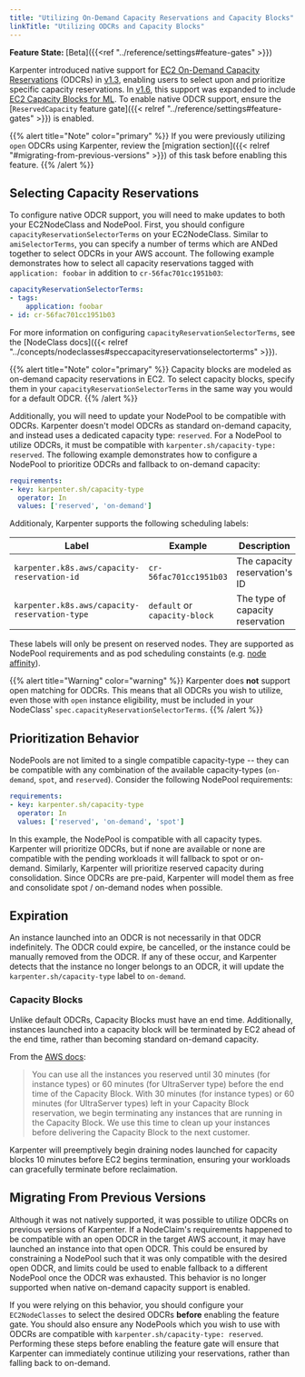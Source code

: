 ```yaml
---
title: "Utilizing On-Demand Capacity Reservations and Capacity Blocks"
linkTitle: "Utilizing ODCRs and Capacity Blocks"
---
```


<i class="fa-solid fa-circle-info"></i> <b>Feature State: </b> [Beta]({{<ref "../reference/settings#feature-gates" >}})

Karpenter introduced native support for [EC2 On-Demand Capacity Reservations](https://docs.aws.amazon.com/AWSEC2/latest/UserGuide/ec2-capacity-reservations.html)  (ODCRs) in [v1.3](https://github.com/aws/karpenter-provider-aws/releases/tag/v1.3.0), enabling users to select upon and prioritize specific capacity reservations.
In [v1.6](https://github.com/aws/karpenter-provider-aws/releases/tag/v1.6.2), this support was expanded to include [EC2 Capacity Blocks for ML](https://docs.aws.amazon.com/AWSEC2/latest/UserGuide/ec2-capacity-blocks.html).
To enable native ODCR support, ensure the [`ReservedCapacity` feature gate]({{< relref "../reference/settings#feature-gates" >}}) is enabled.

{{% alert title="Note" color="primary" %}}
If you were previously utilizing `open` ODCRs using Karpenter, review the [migration section]({{< relref "#migrating-from-previous-versions" >}}) of this task before enabling this feature.
{{% /alert %}}

## Selecting Capacity Reservations

To configure native ODCR support, you will need to make updates to both your EC2NodeClass and NodePool.
First, you should configure `capacityReservationSelectorTerms` on your EC2NodeClass.
Similar to `amiSelectorTerms`, you can specify a number of terms which are ANDed together to select ODCRs in your AWS account.
The following example demonstrates how to select all capacity reservations tagged with `application: foobar` in addition to `cr-56fac701cc1951b03`:

```yaml
capacityReservationSelectorTerms:
- tags:
    application: foobar
- id: cr-56fac701cc1951b03
```

For more information on configuring `capacityReservationSelectorTerms`, see the [NodeClass docs]({{< relref "../concepts/nodeclasses#speccapacityreservationselectorterms" >}}).

{{% alert title="Note" color="primary" %}}
Capacity blocks are modeled as on-demand capacity reservations in EC2.
To select capacity blocks, specify them in your `capacityReservationSelectorTerms` in the same way you would for a default ODCR.
{{% /alert %}}

Additionally, you will need to update your NodePool to be compatible with ODCRs.
Karpenter doesn't model ODCRs as standard on-demand capacity, and instead uses a dedicated capacity type: `reserved`.
For a NodePool to utilize ODCRs, it must be compatible with `karpenter.sh/capacity-type: reserved`.
The following example demonstrates how to configure a NodePool to prioritize ODCRs and fallback to on-demand capacity:

```yaml
requirements:
- key: karpenter.sh/capacity-type
  operator: In
  values: ['reserved', 'on-demand']
```

Additionaly, Karpenter supports the following scheduling labels:

| Label                                         | Example                       | Description                      |
| --------------------------------------------- | ----------------------------- | -------------------------------- |
| `karpenter.k8s.aws/capacity-reservation-id`   | `cr-56fac701cc1951b03`        | The capacity reservation's ID    |
| `karpenter.k8s.aws/capacity-reservation-type` | `default` or `capacity-block` | The type of capacity reservation |

These labels will only be present on reserved nodes.
They are supported as NodePool requirements and as pod scheduling constaints (e.g. [node affinity](https://kubernetes.io/docs/concepts/scheduling-eviction/assign-pod-node/#node-affinity)).

{{% alert title="Warning" color="warning" %}}
Karpenter does **not** support open matching for ODCRs.
This means that all ODCRs you wish to utilize, even those with `open` instance eligibility, must be included in your NodeClass' `spec.capacityReservationSelectorTerms`.
{{% /alert %}}

## Prioritization Behavior

NodePools are not limited to a single compatible capacity-type -- they can be compatible with any combination of the available capacity-types (`on-demand`, `spot`, and `reserved`).
Consider the following NodePool requirements:

```yaml
requirements:
- key: karpenter.sh/capacity-type
  operator: In
  values: ['reserved', 'on-demand', 'spot']
```

In this example, the NodePool is compatible with all capacity types.
Karpenter will prioritize ODCRs, but if none are available or none are compatible with the pending workloads it will fallback to spot or on-demand.
Similarly, Karpenter will prioritize reserved capacity during consolidation.
Since ODCRs are pre-paid, Karpenter will model them as free and consolidate spot / on-demand nodes when possible.

## Expiration

An instance launched into an ODCR is not necessarily in that ODCR indefinitely.
The ODCR could expire, be cancelled, or the instance could be manually removed from the ODCR.
If any of these occur, and Karpenter detects that the instance no longer belongs to an ODCR, it will update the `karpenter.sh/capacity-type` label to `on-demand`.

### Capacity Blocks

Unlike default ODCRs, Capacity Blocks must have an end time.
Additionally, instances launched into a capacity block will be terminated by EC2 ahead of the end time, rather than becoming standard on-demand capacity.

From the [AWS docs](https://docs.aws.amazon.com/AWSEC2/latest/UserGuide/ec2-capacity-blocks.html):

> You can use all the instances you reserved until 30 minutes (for instance types) or 60 minutes (for UltraServer type) before the end time of the Capacity Block.
> With 30 minutes (for instance types) or 60 minutes (for UltraServer types) left in your Capacity Block reservation, we begin terminating any instances that are running in the Capacity Block.
> We use this time to clean up your instances before delivering the Capacity Block to the next customer.

Karpenter will preemptively begin draining nodes launched for capacity blocks 10 minutes before EC2 begins termination, ensuring your workloads can gracefully terminate before reclaimation.

## Migrating From Previous Versions

Although it was not natively supported, it was possible to utilize ODCRs on previous versions of Karpenter.
If a NodeClaim's requirements happened to be compatible with an open ODCR in the target AWS account, it may have launched an instance into that open ODCR.
This could be ensured by constraining a NodePool such that it was only compatible with the desired open ODCR, and limits could be used to enable fallback to a different NodePool once the ODCR was exhausted.
This behavior is no longer supported when native on-demand capacity support is enabled.

If you were relying on this behavior, you should configure your `EC2NodeClasses` to select the desired ODCRs **before** enabling the feature gate.
You should also ensure any NodePools which you wish to use with ODCRs are compatible with `karpenter.sh/capacity-type: reserved`.
Performing these steps before enabling the feature gate will ensure that Karpenter can immediately continue utilizing your reservations, rather than falling back to on-demand.
